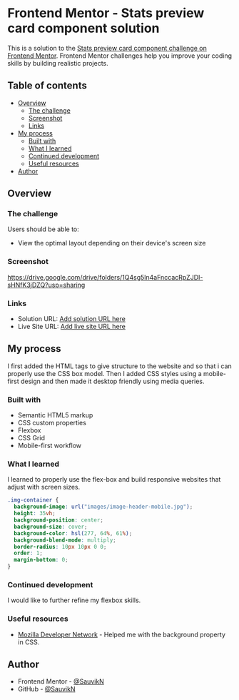 # Frontend Mentor - Stats preview card component solution

This is a solution to the [Stats preview card component challenge on Frontend Mentor](https://www.frontendmentor.io/challenges/stats-preview-card-component-8JqbgoU62). Frontend Mentor challenges help you improve your coding skills by building realistic projects. 

## Table of contents

- [Overview](#overview)
  - [The challenge](#the-challenge)
  - [Screenshot](#screenshot)
  - [Links](#links)
- [My process](#my-process)
  - [Built with](#built-with)
  - [What I learned](#what-i-learned)
  - [Continued development](#continued-development)
  - [Useful resources](#useful-resources)
- [Author](#author)

## Overview

### The challenge

Users should be able to:

- View the optimal layout depending on their device's screen size

### Screenshot

https://drive.google.com/drive/folders/1Q4sg5ln4aFnccacRpZJDI-sHNfK3jDZQ?usp=sharing

### Links

- Solution URL: [Add solution URL here](https://your-solution-url.com)
- Live Site URL: [Add live site URL here](https://your-live-site-url.com)

## My process
I first added the HTML tags to give structure to the website and so that i can properly use the CSS box model.
Then I added CSS styles using a mobile-first design and then made it desktop friendly using media queries.

### Built with

- Semantic HTML5 markup
- CSS custom properties
- Flexbox
- CSS Grid
- Mobile-first workflow


### What I learned
I learned to properly use the flex-box and build responsive websites that adjust with 
screen sizes.

```css
.img-container {
  background-image: url("images/image-header-mobile.jpg");
  height: 35vh;
  background-position: center;
  background-size: cover;
  background-color: hsl(277, 64%, 61%);
  background-blend-mode: multiply;
  border-radius: 10px 10px 0 0;
  order: 1;
  margin-bottom: 0;
}
```


### Continued development

I would like to further refine my flexbox skills.

### Useful resources

- [Mozilla Developer Network](https://developer.mozilla.org/en-US/docs/Web/CSS/background-image) - Helped me with the background property in CSS.


## Author
- Frontend Mentor - [@SauvikN](https://www.frontendmentor.io/profile/SauvikN)
- GitHub - [@SauvikN](https://github.com/SauvikN)


